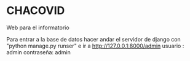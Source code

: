 # CHACOVID
Web para el informatorio

Para entrar a la base de datos hacer andar el servidor de django con  "python manage.py runser" e ir a http://127.0.0.1:8000/admin
usuario : admin 
contraseña: admin
